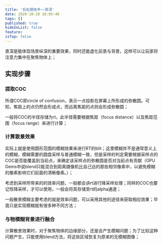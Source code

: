 ```yaml
---
title: '后处理技术——景深'
date: 2020-10-20 16:05:48
tags: []
published: true
hideInList: false
feature: 
isTop: false
---
```

景深是能体现场景纵深的重要效果，同时还能虚化前景与背景，这样可以让玩家将注意力集中在聚焦物体上；

## 实现步骤

### 提取COC

所谓COC即circle of confusion，表示一点投影在屏幕上所形成的弥散圆。可知，焦距上的点仍然会形成点，而远离焦距的点则会形成弥散圆；

一般将COC的半径存储为rt，此半径需要根据焦距（focus distance）以及焦距范围（focus range）来进行计算；

### 计算散景效果

实际上就是使用圆形范围的模糊效果来进行RT的blit；这里模糊并不是通常意义上的模糊，模糊需要的圆盘采样与普通模糊一致，但是采样的判定需要根据采样点的COC是否能覆盖到当前点，来确定该采样点的弥散圆是否对当前点有贡献（GPU Gems中说blend只能混合到距离摄像机比自己远的那些相邻像素中，以避免模糊的像素影响它们前面的清晰像素。）；

考虑到采样所带来的的效率问题，一般都会讲rt进行降采样处理；同样的COC也要记性降采样，才可以使用，一般会将其存储至rt的alpha通道；

一般散景模糊主要考虑的就是效率问题，可以采用其他的途径来获取相应效果；毕竟只是实现模糊就有很多种不同方法；

### 与物模糊背景进行融合

计算散景效果时，对于聚焦物体的边缘部分，还是会产生模糊问题；为了比较这种问题产生，只能使用blend方法，将这些区域恢复为原来的无模糊图像；
